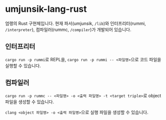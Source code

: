 # umjunsik-lang-rust

엄랭의 Rust 구현체입니다. 현재 파서(umjunsik, `/lib`)와 인터프리터(rummi, `/interpreter`),
컴파일러(rummc, `/compiler`)가 개발되어 있습니다.

## 인터프리터

`cargo run -p rummi`로 REPL을, `cargo run -p rummi -- <파일명>`으로 코드 파일을 실행할 수 있습니다.

## 컴파일러

`cargo run -p rummc -- <파일명> -o <출력 파일명> -t <target triple>`로 object 파일을 생성할 수 있습니다.

`clang <object 파일명> -o <출력 파일명>`으로 실행 파일을 생성할 수 있습니다.
